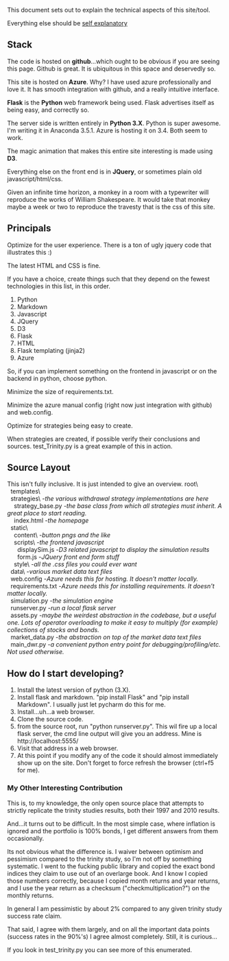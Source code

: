 This document sets out to explain the technical aspects of this site/tool.

Everything else should be [self explanatory](dwr.azurewebsites.net)

## Stack
The code is hosted on **github**...which ought to be obvious if you are seeing this page.
Github is great.
It is ubiquitous in this space and deservedly so.

This site is hosted on **Azure**. 
Why? 
I have used azure professionally and love it. 
It has smooth integration with github, and a really intuitive interface.

**Flask** is the **Python** web framework being used.
Flask advertises itself as being easy, and correctly so.

The server side is written entirely in **Python 3.X**.
Python is super awesome. 
I'm writing it in Anaconda 3.5.1.
Azure is hosting it on 3.4.
Both seem to work.

The magic animation that makes this entire site interesting is made using **D3**.

Everything else on the front end is in **JQuery**, or sometimes plain old javascript/html/css.

Given an infinite time horizon, a monkey in a room with a typewriter will reproduce the works of William Shakespeare.
It would take that monkey maybe a week or two to reproduce the travesty that is the css of this site.

## Principals
Optimize for the user experience.
There is a ton of ugly jquery code that illustrates this :)

The latest HTML and CSS is fine.

If you have a choice, create things such that they depend on the fewest technologies in this list, in this order.  
1. Python  
2. Markdown  
3. Javascript  
4. JQuery  
5. D3  
6. Flask  
7. HTML  
8. Flask templating (jinja2)
9. Azure  

So, if you can implement something on the frontend in javascript or on the backend in python, choose python.

Minimize the size of requirements.txt.

Minimize the azure manual config (right now just integration with github) and web.config.

Optimize for strategies being easy to create.

When strategies are created, if possible verify their conclusions and sources.
test_Trinity.py is a great example of this in action.

## Source Layout
This isn't fully inclusive. It is just intended to give an overview.
root\\    
&nbsp;&nbsp;templates\\  
&nbsp;&nbsp;strategies\\ -*the various withdrawal strategy implementations are here*  
&nbsp;&nbsp;&nbsp;&nbsp;strategy_base.py -*the base class from which all strategies must inherit. A great place to start reading.*  
&nbsp;&nbsp;&nbsp;&nbsp;index.html -*the homepage*  
&nbsp;&nbsp;static\\  
&nbsp;&nbsp;&nbsp;&nbsp;content\\  -*button pngs and the like*  
&nbsp;&nbsp;&nbsp;&nbsp;scripts\\  -*the frontend javascript*  
&nbsp;&nbsp;&nbsp;&nbsp;&nbsp;&nbsp;displaySim.js -*D3 related javascript to display the simulation results*  
&nbsp;&nbsp;&nbsp;&nbsp;&nbsp;&nbsp;form.js -*JQuery front end form stuff*  
&nbsp;&nbsp;&nbsp;&nbsp;style\\  -*all the .css files you could ever want*  
&nbsp;&nbsp;data\\  -*various market data text files*  
&nbsp;&nbsp;web.config -*Azure needs this for hosting. It doesn't matter locally.*  
&nbsp;&nbsp;requirements.txt -*Azure needs this for installing requirements. It doesn't matter locally.*  
&nbsp;&nbsp;simulation.py -*the simulation engine*  
&nbsp;&nbsp;runserver.py -*run a local flask server*  
&nbsp;&nbsp;assets.py -*maybe the weirdest abstraction in the codebase, but a useful one. Lots of operator overloading to make it easy to multiply (for example) collections of stocks and bonds.*  
&nbsp;&nbsp;market_data.py -*the abstraction on top of the market data text files*  
&nbsp;&nbsp;main_dwr.py -*a convenient python entry point for debugging/profiling/etc. Not used otherwise.*  
  
## How do I start developing?
1. Install the latest version of python (3.X).
2. Install flask and markdown. 
"pip install Flask" and "pip install Markdown".
I usually just let pycharm do this for me.
3. Install...uh...a web browser.
4. Clone the source code.
5. from the source root, run "python runserver.py". This wil fire up a local flask server, the cmd line output will give you an address. Mine is http://localhost:5555/
6. Visit that address in a web browser.
7. At this point if you modify any of the code it should almost immediately show up on the site. Don't forget to force refresh the browser (ctrl+f5 for me).


### My Other Interesting Contribution
This is, to my knowledge, the only open source place that attempts to strictly replicate the trinity studies results, both their 1997 and 2010 results.

And...it turns out to be difficult. 
In the most simple case, where inflation is ignored and the portfolio is 100% bonds, I get different answers from them occasionally.

Its not obvious what the difference is. 
I waiver between optimism and pessimism compared to the trinity study, so I'm not off by something systematic. 
I went to the fucking public library and copied the exact bond indices they claim to use out of an overlarge book. 
And I know I copied those numbers correctly, because I copied month returns and year returns, and I use the year return as a checksum ("checkmultiplication?") on the monthly returns.

In general I am pessimistic by about 2% compared to any given trinity study success rate claim.

That said, I agree with them largely, and on all the important data points (success rates in the 90%'s) I agree almost completely. 
Still, it is curious...

If you look in test_trinity.py you can see more of this enumerated.